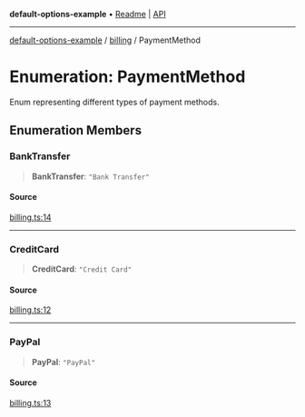 **default-options-example** • [Readme](../../README.md) \| [API](../../modules.md)

***

[default-options-example](../../README.md) / [billing](../README.md) / PaymentMethod

# Enumeration: PaymentMethod

Enum representing different types of payment methods.

## Enumeration Members

### BankTransfer

> **BankTransfer**: `"Bank Transfer"`

#### Source

[billing.ts:14](https://github.com/tgreyuk/typedoc-plugin-markdown-examples/blob/f2f7ac0/examples/01-typedoc-plugin-markdown/src/billing.ts#L14)

***

### CreditCard

> **CreditCard**: `"Credit Card"`

#### Source

[billing.ts:12](https://github.com/tgreyuk/typedoc-plugin-markdown-examples/blob/f2f7ac0/examples/01-typedoc-plugin-markdown/src/billing.ts#L12)

***

### PayPal

> **PayPal**: `"PayPal"`

#### Source

[billing.ts:13](https://github.com/tgreyuk/typedoc-plugin-markdown-examples/blob/f2f7ac0/examples/01-typedoc-plugin-markdown/src/billing.ts#L13)
